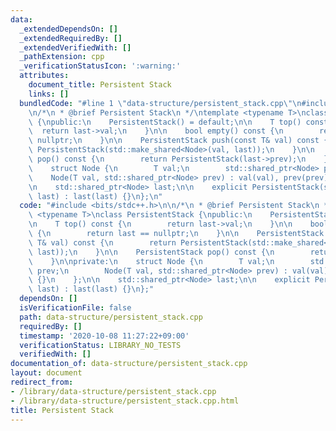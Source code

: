 ```yaml
---
data:
  _extendedDependsOn: []
  _extendedRequiredBy: []
  _extendedVerifiedWith: []
  _pathExtension: cpp
  _verificationStatusIcon: ':warning:'
  attributes:
    document_title: Persistent Stack
    links: []
  bundledCode: "#line 1 \"data-structure/persistent_stack.cpp\"\n#include <bits/stdc++.h>\n\
    \n/*\n * @brief Persistent Stack\n */\ntemplate <typename T>\nclass PersistentStack\
    \ {\npublic:\n    PersistentStack() = default;\n\n    T top() const {\n      \
    \  return last->val;\n    }\n\n    bool empty() const {\n        return last ==\
    \ nullptr;\n    }\n\n    PersistentStack push(const T& val) const {\n        return\
    \ PersistentStack(std::make_shared<Node>(val, last));\n    }\n\n    PersistentStack\
    \ pop() const {\n        return PersistentStack(last->prev);\n    }\n\nprivate:\n\
    \    struct Node {\n        T val;\n        std::shared_ptr<Node> prev;\n    \
    \    Node(T val, std::shared_ptr<Node> prev) : val(val), prev(prev) {}\n    };\n\
    \n    std::shared_ptr<Node> last;\n\n    explicit PersistentStack(std::shared_ptr<Node>\
    \ last) : last(last) {}\n};\n"
  code: "#include <bits/stdc++.h>\n\n/*\n * @brief Persistent Stack\n */\ntemplate\
    \ <typename T>\nclass PersistentStack {\npublic:\n    PersistentStack() = default;\n\
    \n    T top() const {\n        return last->val;\n    }\n\n    bool empty() const\
    \ {\n        return last == nullptr;\n    }\n\n    PersistentStack push(const\
    \ T& val) const {\n        return PersistentStack(std::make_shared<Node>(val,\
    \ last));\n    }\n\n    PersistentStack pop() const {\n        return PersistentStack(last->prev);\n\
    \    }\n\nprivate:\n    struct Node {\n        T val;\n        std::shared_ptr<Node>\
    \ prev;\n        Node(T val, std::shared_ptr<Node> prev) : val(val), prev(prev)\
    \ {}\n    };\n\n    std::shared_ptr<Node> last;\n\n    explicit PersistentStack(std::shared_ptr<Node>\
    \ last) : last(last) {}\n};"
  dependsOn: []
  isVerificationFile: false
  path: data-structure/persistent_stack.cpp
  requiredBy: []
  timestamp: '2020-10-08 11:27:22+09:00'
  verificationStatus: LIBRARY_NO_TESTS
  verifiedWith: []
documentation_of: data-structure/persistent_stack.cpp
layout: document
redirect_from:
- /library/data-structure/persistent_stack.cpp
- /library/data-structure/persistent_stack.cpp.html
title: Persistent Stack
---
```

